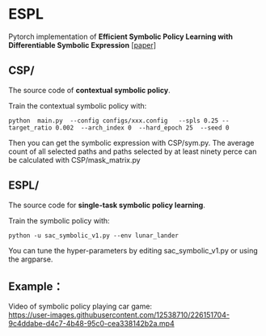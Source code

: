 # ESPL

Pytorch implementation of **Efficient Symbolic Policy Learning with Differentiable Symbolic Expression** [[paper]](https://arxiv.org/abs/2311.02104)

## CSP/  

The source code of **contextual symbolic policy**.

Train the contextual symbolic policy with:  

    python  main.py  --config configs/xxx.config   --spls 0.25 --target_ratio 0.002  --arch_index 0  --hard_epoch 25  --seed 0

Then you can get the symbolic expression with CSP/sym.py.  The average count of all selected paths and paths selected by at least ninety perce can be calculated with CSP/mask_matrix.py




## ESPL/ 

The source code for **single-task symbolic policy learning**.

Train the symbolic policy with:

    python -u sac_symbolic_v1.py --env lunar_lander

You can tune the hyper-parameters by editing sac_symbolic_v1.py or using the argparse.



## Example：

Video of symbolic policy playing car game:  
https://user-images.githubusercontent.com/12538710/226151704-9c4ddabe-d4c7-4b48-95c0-cea338142b2a.mp4




